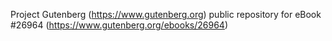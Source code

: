 Project Gutenberg (https://www.gutenberg.org) public repository for eBook #26964 (https://www.gutenberg.org/ebooks/26964)
